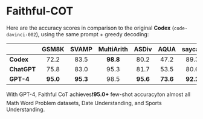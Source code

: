 # Faithful-COT


  Here are the accuracy scores in comparison to the original **Codex** (`code-davinci-002`), using the same prompt + greedy decoding:

|         | **GSM8K** | **SVAMP** | **MultiArith** | **ASDiv** | **AQUA** | **saycan** | **StrategyQA** | **date** | **sports** | **CLUTRR** |
|-----------------------------|:---------:|:---------:|:--------------:|:---------:|:--------:|:----------:|:--------------:|:--------:|:----------:|:----------:|
| **Codex** |   72.2    |   83.5    |    **98.8**    |   80.2    |   47.2   | 89.3       |    **63.0**    | 81.6     | 99.1       | 58.9       |
| **ChatGPT**  |   75.8    |   83.0    |      95.3      |   81.7    |   53.5   | 80.6       |      51.5      | 73.5     | 52.3       | 12.1       |
| **GPT-4**     | **95.0**  | **95.3**  |      98.5      | **95.6**  |  **73.6**  | **92.2**       |      54.0      | **95.8**     | **99.3**       | **62.7**       |

With GPT-4, Faithful CoT achieves❗**95.0+** few-shot accuracy❗on almost all Math Word Problem datasets, Date Understanding, and Sports Understanding.









